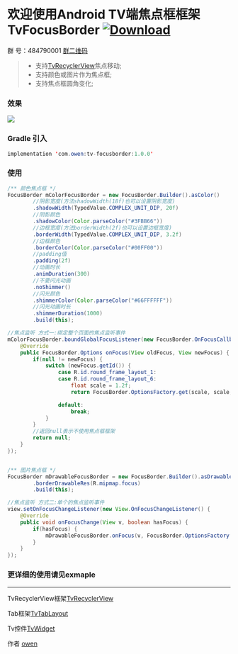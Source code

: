 # 欢迎使用Android TV端焦点框框架 TvFocusBorder [ ![Download](https://api.bintray.com/packages/zhousuqiang/maven/tv-focusborder/images/download.svg) ](https://bintray.com/zhousuqiang/maven/tv-focusborder/_latestVersion)

群   号：484790001 [群二维码](https://github.com/zhousuqiang/TvRecyclerView/blob/master/images/qq.png)

>* 支持[TvRecyclerView](https://github.com/zhousuqiang/TvRecyclerView)焦点移动;
>* 支持颜色或图片作为焦点框;
>* 支持焦点框圆角变化;

### 效果

![](https://github.com/zhousuqiang/TvFocusBorder/blob/master/image/focus3.gif)

### Gradle 引入
```java
implementation 'com.owen:tv-focusborder:1.0.0'
```

### 使用
```java
/** 颜色焦点框 */
FocusBorder mColorFocusBorder = new FocusBorder.Builder().asColor()
        //阴影宽度(方法shadowWidth(18f)也可以设置阴影宽度)
        .shadowWidth(TypedValue.COMPLEX_UNIT_DIP, 20f)
        //阴影颜色
        .shadowColor(Color.parseColor("#3FBB66"))
        //边框宽度(方法borderWidth(2f)也可以设置边框宽度)
        .borderWidth(TypedValue.COMPLEX_UNIT_DIP, 3.2f)
        //边框颜色
        .borderColor(Color.parseColor("#00FF00"))
        //padding值
        .padding(2f)
        //动画时长
        .animDuration(300)
        //不要闪光动画
        .noShimmer()
        //闪光颜色
        .shimmerColor(Color.parseColor("#66FFFFFF"))
        //闪光动画时长
        .shimmerDuration(1000)
        .build(this);

//焦点监听 方式一:绑定整个页面的焦点监听事件
mColorFocusBorder.boundGlobalFocusListener(new FocusBorder.OnFocusCallback() {
    @Override
    public FocusBorder.Options onFocus(View oldFocus, View newFocus) {
        if(null != newFocus) {
            switch (newFocus.getId()) {
                case R.id.round_frame_layout_1:
                case R.id.round_frame_layout_6:
                    float scale = 1.2f;
                    return FocusBorder.OptionsFactory.get(scale, scale, dp2px(radius) * scale);

                default:
                    break;
            }
        }
        //返回null表示不使用焦点框框架
        return null;
    }
});


/** 图片焦点框 */
FocusBorder mDrawableFocusBorder = new FocusBorder.Builder().asDrawable()
        .borderDrawableRes(R.mipmap.focus)
        .build(this);

//焦点监听 方式二:单个的焦点监听事件
view.setOnFocusChangeListener(new View.OnFocusChangeListener() {
    @Override
    public void onFocusChange(View v, boolean hasFocus) {
        if(hasFocus) {
            mDrawableFocusBorder.onFocus(v, FocusBorder.OptionsFactory.get(1.2f, 1.2f));
        }
    }
});

```

### 更详细的使用请见exmaple

------

TvRecyclerView框架[TvRecyclerView](https://github.com/zhousuqiang/TvRecyclerView)

Tab框架[TvTabLayout](https://github.com/zhousuqiang/TvTabLayout)

Tv控件[TvWidget](https://github.com/zhousuqiang/TvWidget)


作者 [owen](https://github.com/zhousuqiang)
